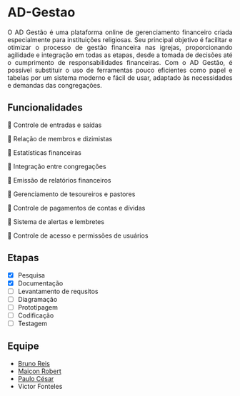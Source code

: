 # AD-Gestao

<p align="justify">
O AD Gestão é uma plataforma online de gerenciamento financeiro criada especialmente para instituições religiosas. Seu principal objetivo é facilitar e otimizar o processo de gestão financeira nas igrejas, proporcionando agilidade e integração em todas as etapas, desde a tomada de decisões até o cumprimento de responsabilidades financeiras. Com o AD Gestão, é possível substituir o uso de ferramentas pouco eficientes como papel e tabelas por um sistema moderno e fácil de usar, adaptado às necessidades e demandas das congregações.
</p>

## Funcionalidades

🎯 Controle de entradas e saídas

🎯 Relação de membros e dizimistas

🎯 Estatísticas financeiras

🎯 Integração entre congregações

🎯 Emissão de relatórios financeiros

🎯 Gerenciamento de tesoureiros e pastores

🎯 Controle de pagamentos de contas e dívidas

🎯 Sistema de alertas e lembretes

🎯 Controle de acesso e permissões de usuários


## Etapas

- [x] Pesquisa
- [x] Documentação
- [ ] Levantamento de requsitos
- [ ] Diagramação
- [ ] Prototipagem
- [ ] Codificação
- [ ] Testagem

## Equipe

- [Bruno Reis](https://github.com/brunoreisx)
- [Maicon Robert](https://github.com/maicon15rp)
- [Paulo César](https://github.com/Soneca-Zzz)
- Victor Fonteles
